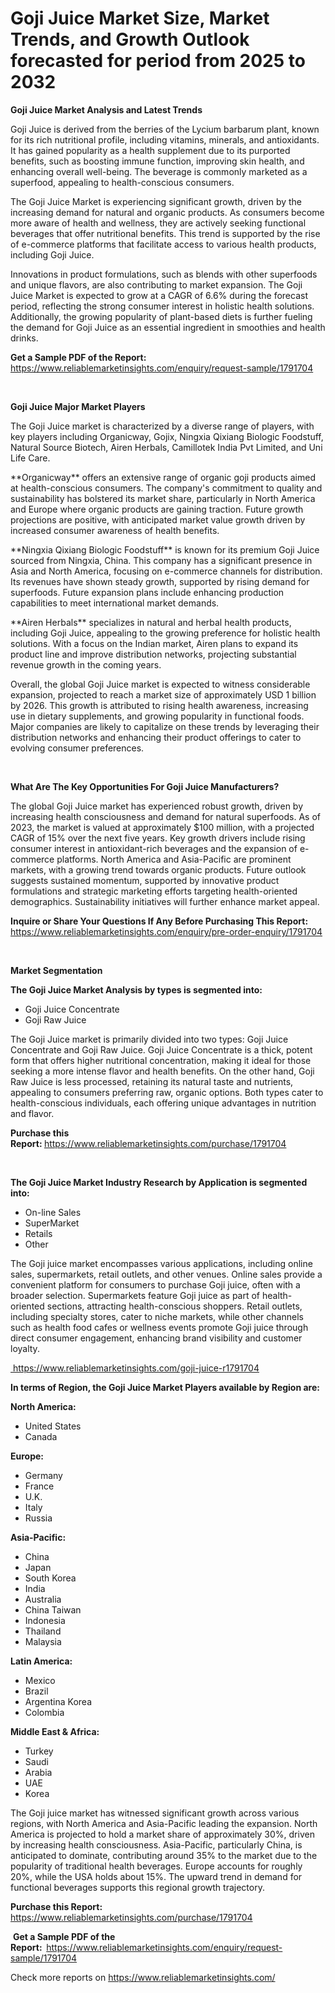 <p><h1>Goji Juice Market Size, Market Trends, and Growth Outlook forecasted for period from 2025 to 2032</h1></p><p><strong>Goji Juice Market Analysis and Latest Trends</strong></p>
<p><p>Goji Juice is derived from the berries of the Lycium barbarum plant, known for its rich nutritional profile, including vitamins, minerals, and antioxidants. It has gained popularity as a health supplement due to its purported benefits, such as boosting immune function, improving skin health, and enhancing overall well-being. The beverage is commonly marketed as a superfood, appealing to health-conscious consumers.</p><p>The Goji Juice Market is experiencing significant growth, driven by the increasing demand for natural and organic products. As consumers become more aware of health and wellness, they are actively seeking functional beverages that offer nutritional benefits. This trend is supported by the rise of e-commerce platforms that facilitate access to various health products, including Goji Juice. </p><p>Innovations in product formulations, such as blends with other superfoods and unique flavors, are also contributing to market expansion. The Goji Juice Market is expected to grow at a CAGR of 6.6% during the forecast period, reflecting the strong consumer interest in holistic health solutions. Additionally, the growing popularity of plant-based diets is further fueling the demand for Goji Juice as an essential ingredient in smoothies and health drinks.</p></p>
<p><strong>Get a Sample PDF of the Report:&nbsp;</strong> <a href="https://www.reliablemarketinsights.com/enquiry/request-sample/1791704?utm_campaign=2311&utm_medium=2&utm_source=Github&utm_content=ia&utm_term=14022025&utm_id=goji-juice">https://www.reliablemarketinsights.com/enquiry/request-sample/1791704</a></p>
<p>&nbsp;</p>
<p><strong>Goji Juice Major Market Players</strong></p>
<p><p>The Goji Juice market is characterized by a diverse range of players, with key players including Organicway, Gojix, Ningxia Qixiang Biologic Foodstuff, Natural Source Biotech, Airen Herbals, Camillotek India Pvt Limited, and Uni Life Care. </p><p>**Organicway** offers an extensive range of organic goji products aimed at health-conscious consumers. The company's commitment to quality and sustainability has bolstered its market share, particularly in North America and Europe where organic products are gaining traction. Future growth projections are positive, with anticipated market value growth driven by increased consumer awareness of health benefits.</p><p>**Ningxia Qixiang Biologic Foodstuff** is known for its premium Goji Juice sourced from Ningxia, China. This company has a significant presence in Asia and North America, focusing on e-commerce channels for distribution. Its revenues have shown steady growth, supported by rising demand for superfoods. Future expansion plans include enhancing production capabilities to meet international market demands.</p><p>**Airen Herbals** specializes in natural and herbal health products, including Goji Juice, appealing to the growing preference for holistic health solutions. With a focus on the Indian market, Airen plans to expand its product line and improve distribution networks, projecting substantial revenue growth in the coming years.</p><p>Overall, the global Goji Juice market is expected to witness considerable expansion, projected to reach a market size of approximately USD 1 billion by 2026. This growth is attributed to rising health awareness, increasing use in dietary supplements, and growing popularity in functional foods. Major companies are likely to capitalize on these trends by leveraging their distribution networks and enhancing their product offerings to cater to evolving consumer preferences.</p></p>
<p>&nbsp;</p>
<p><strong>What Are The Key Opportunities For Goji Juice Manufacturers?</strong></p>
<p><p>The global Goji Juice market has experienced robust growth, driven by increasing health consciousness and demand for natural superfoods. As of 2023, the market is valued at approximately $100 million, with a projected CAGR of 15% over the next five years. Key growth drivers include rising consumer interest in antioxidant-rich beverages and the expansion of e-commerce platforms. North America and Asia-Pacific are prominent markets, with a growing trend towards organic products. Future outlook suggests sustained momentum, supported by innovative product formulations and strategic marketing efforts targeting health-oriented demographics. Sustainability initiatives will further enhance market appeal.</p></p>
<p><strong>Inquire or Share Your Questions If Any Before Purchasing This Report:</strong> <a href="https://www.reliablemarketinsights.com/enquiry/pre-order-enquiry/1791704?utm_campaign=2311&utm_medium=2&utm_source=Github&utm_content=ia&utm_term=14022025&utm_id=goji-juice">https://www.reliablemarketinsights.com/enquiry/pre-order-enquiry/1791704</a></p>
<p>&nbsp;</p>
<p><strong>Market Segmentation</strong></p>
<p><strong>The Goji Juice Market Analysis by types is segmented into:</strong></p>
<p><ul><li>Goji Juice Concentrate</li><li>Goji Raw Juice</li></ul></p>
<p><p>The Goji Juice market is primarily divided into two types: Goji Juice Concentrate and Goji Raw Juice. Goji Juice Concentrate is a thick, potent form that offers higher nutritional concentration, making it ideal for those seeking a more intense flavor and health benefits. On the other hand, Goji Raw Juice is less processed, retaining its natural taste and nutrients, appealing to consumers preferring raw, organic options. Both types cater to health-conscious individuals, each offering unique advantages in nutrition and flavor.</p></p>
<p><strong>Purchase this Report:&nbsp;</strong><a href="https://www.reliablemarketinsights.com/purchase/1791704?utm_campaign=2311&utm_medium=2&utm_source=Github&utm_content=ia&utm_term=14022025&utm_id=goji-juice">https://www.reliablemarketinsights.com/purchase/1791704</a></p>
<p>&nbsp;</p>
<p><strong>The Goji Juice Market Industry Research by Application is segmented into:</strong></p>
<p><ul><li>On-line Sales</li><li>SuperMarket</li><li>Retails</li><li>Other</li></ul></p>
<p><p>The Goji juice market encompasses various applications, including online sales, supermarkets, retail outlets, and other venues. Online sales provide a convenient platform for consumers to purchase Goji juice, often with a broader selection. Supermarkets feature Goji juice as part of health-oriented sections, attracting health-conscious shoppers. Retail outlets, including specialty stores, cater to niche markets, while other channels such as health food cafes or wellness events promote Goji juice through direct consumer engagement, enhancing brand visibility and customer loyalty.</p></p>
<p><a href="https://www.reliablemarketinsights.com/goji-juice-r1791704?utm_campaign=2311&utm_medium=2&utm_source=Github&utm_content=ia&utm_term=14022025&utm_id=goji-juice">&nbsp;https://www.reliablemarketinsights.com/goji-juice-r1791704</a></p>
<p><strong>In terms of Region, the Goji Juice Market Players available by Region are:</strong></p>
<p>
    <p> <strong> North America: </strong>
        <ul>
            <li>United States</li>
            <li>Canada</li>
        </ul>
        </p> 
    <p> <strong> Europe: </strong>
        <ul>
            <li>Germany</li>
            <li>France</li>
            <li>U.K.</li>
            <li>Italy</li>
            <li>Russia</li>
        </ul>
        </p> 
    <p> <strong> Asia-Pacific: </strong>
        <ul>
            <li>China</li>
            <li>Japan</li>
            <li>South Korea</li>
            <li>India</li>
            <li>Australia</li>
            <li>China Taiwan</li>
            <li>Indonesia</li>
            <li>Thailand</li>
            <li>Malaysia</li>
        </ul>
        </p> 
    <p> <strong> Latin America: </strong>
        <ul>
            <li>Mexico</li>
            <li>Brazil</li>
            <li>Argentina Korea</li>
            <li>Colombia</li>
        </ul>
        </p> 
    <p> <strong> Middle East & Africa: </strong>
        <ul>
            <li>Turkey</li>
            <li>Saudi</li>
            <li>Arabia</li>
            <li>UAE</li>
            <li>Korea</li>
        </ul>
    </p>
    </p>
<p><p>The Goji juice market has witnessed significant growth across various regions, with North America and Asia-Pacific leading the expansion. North America is projected to hold a market share of approximately 30%, driven by increasing health consciousness. Asia-Pacific, particularly China, is anticipated to dominate, contributing around 35% to the market due to the popularity of traditional health beverages. Europe accounts for roughly 20%, while the USA holds about 15%. The upward trend in demand for functional beverages supports this regional growth trajectory.</p></p>
<p><strong>Purchase this Report: </strong><a href="https://www.reliablemarketinsights.com/purchase/1791704?utm_campaign=2311&utm_medium=2&utm_source=Github&utm_content=ia&utm_term=14022025&utm_id=goji-juice">https://www.reliablemarketinsights.com/purchase/1791704</a></p>
<p>&nbsp;<strong>Get a Sample PDF of the Report:&nbsp;&nbsp;</strong><a href="https://www.reliablemarketinsights.com/enquiry/request-sample/1791704?utm_campaign=2311&utm_medium=2&utm_source=Github&utm_content=ia&utm_term=14022025&utm_id=goji-juice">https://www.reliablemarketinsights.com/enquiry/request-sample/1791704</a></p>
<p><strong></strong></p>
<p>Check more reports on <a href="https://www.reliablemarketinsights.com/?utm_campaign=2311&utm_medium=2&utm_source=Github&utm_content=ia&utm_term=14022025&utm_id=goji-juice">https://www.reliablemarketinsights.com/</a></p>
